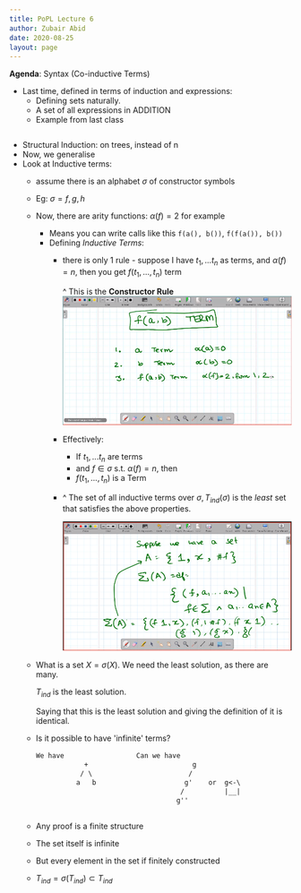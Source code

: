 ```yaml
---
title: PoPL Lecture 6
author: Zubair Abid
date: 2020-08-25
layout: page
---
```


**Agenda**: Syntax (Co-inductive Terms)

- Last time, defined in terms of induction and expressions:
    - Defining sets naturally.
    - A set of all expressions in ADDITION
    - Example from last class
      ``` 

      ```
- Structural Induction: on trees, instead of n
- Now, we generalise
- Look at Inductive terms:
    - assume there is an alphabet $\sigma$ of constructor symbols
    - Eg: $\sigma = {f, g, h}$
    - Now, there are arity functions: $\alpha(f) = 2$ for example
        - Means you can write calls like this `f(a(), b())`, `f(f(a()), b())`
        - Defining *Inductive Terms*:
            - there is only 1 rule - suppose I have $t_1, ... t_n$ as terms, and
              $\alpha(f) = n$, then you get $f(t_1, ..., t_n)$ term
              
              ^ This is the **Constructor Rule**
              ![What is an inductive proof](./6_inductive.png)
            - Effectively:
                - If $t_1, ... t_n$ are terms
                - and $f \in \sigma$ s.t. $\alpha(f) = n$, then
                - $f(t_1, ..., t_n)$ is a Term
            - ^ The set of all inductive terms over $\sigma, T_{ind}(\sigma)$ is
              the *least* set that satisfies the above properties. 
              
              ![Example of an inductive proof](./6_demo_ind.png)
    - What is a set $X = \sigma(X)$. We need the least solution, as there
      are many. 
      
      $T_{ind}$ is the least solution.
      
      Saying that this is the least solution and giving the definition of it
      is identical.
    - Is it possible to have 'infinite' terms? 
      
      ```
      We have                  Can we have
                  +                          g
                 / \                        / 
                a   b                      g'    or  g<-\
                                          /          |__| 
                                         g''
                
      ```
    - Any proof is a finite structure
    - The set itself is infinite
    - But every element in the set if finitely constructed
    - $T_{ind} = \sigma(T_{ind}) \subset T_{ind}$
